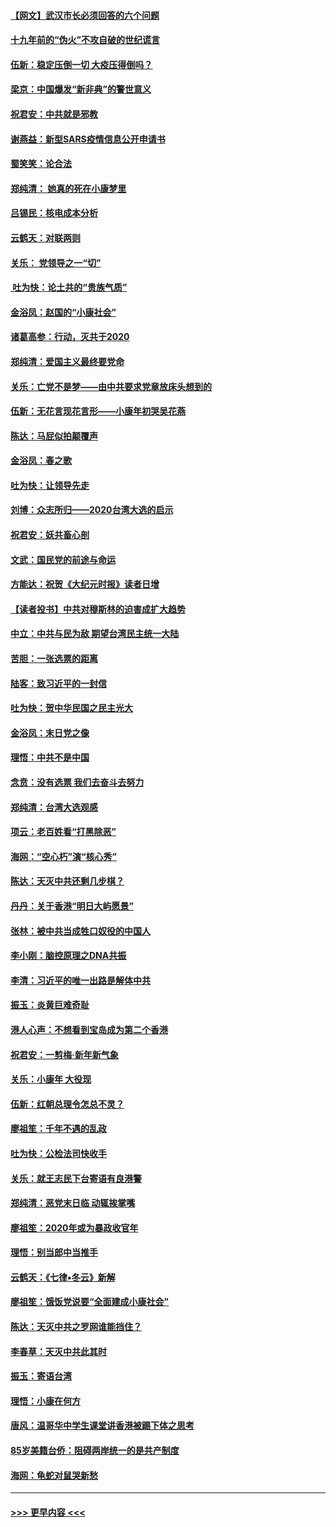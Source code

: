 #### [【网文】武汉市长必须回答的六个问题](../pages/nsc993/n11813848.md?t=01230433) 
#### [十九年前的“伪火”不攻自破的世纪谎言](../pages/nsc993/n11813238.md?t=01230433) 
#### [伍新：稳定压倒一切 大疫压得倒吗？](../pages/nsc993/n11812634.md?t=01230433) 
#### [梁京：中国爆发“新非典”的警世意义](../pages/nsc993/n11812554.md?t=01230433) 
#### [祝君安：中共就是邪教](../pages/nsc993/n11812431.md?t=01230433) 
#### [谢燕益：新型SARS疫情信息公开申请书](../pages/nsc993/n11808840.md?t=01230433) 
#### [蜀笑笑：论合法](../pages/nsc993/n11808064.md?t=01230433) 
#### [郑纯清： 她真的死在小康梦里](../pages/nsc993/n11806623.md?t=01230433) 
#### [吕锡民：核电成本分析](../pages/nsc993/n11806284.md?t=01230433) 
#### [云鹤天：对联两则](../pages/nsc993/n11805957.md?t=01230433) 
#### [关乐： 党领导之一“切”](../pages/nsc993/n11804505.md?t=01230433) 
#### [ 吐为快：论土共的“贵族气质”](../pages/nsc993/n11804490.md?t=01230433) 
#### [金浴凤：赵国的“小康社会”](../pages/nsc993/n11804452.md?t=01230433) 
#### [诸葛高参：行动，灭共于2020](../pages/nsc993/n11804120.md?t=01230433) 
#### [郑纯清：爱国主义最终要党命](../pages/nsc993/n11802197.md?t=01230433) 
#### [关乐：亡党不是梦——由中共要求党章放床头想到的](../pages/nsc993/n11802156.md?t=01230433) 
#### [伍新：无花言现花言形——小康年初哭吴花燕](../pages/nsc993/n11800044.md?t=01230433) 
#### [陈达：马屁似拍颠覆声](../pages/nsc993/n11800010.md?t=01230433) 
#### [金浴凤：春之歌](../pages/nsc993/n11797687.md?t=01230433) 
#### [吐为快：让领导先走](../pages/nsc993/n11797512.md?t=01230433) 
#### [刘博：众志所归——2020台湾大选的启示](../pages/nsc993/n11796878.md?t=01230433) 
#### [祝君安：妖共畜心剖](../pages/nsc993/n11794273.md?t=01230433) 
#### [文武：国民党的前途与命运](../pages/nsc993/n11794198.md?t=01230433) 
#### [方能达：祝贺《大纪元时报》读者日增](../pages/nsc993/n11793807.md?t=01230433) 
#### [【读者投书】中共对穆斯林的迫害成扩大趋势](../pages/nsc993/n11791371.md?t=01230433) 
#### [中立：中共与民为敌 期望台湾民主统一大陆](../pages/nsc993/n11790392.md?t=01230433) 
#### [苦胆：一张选票的距离](../pages/nsc993/n11788914.md?t=01230433) 
#### [陆客：致习近平的一封信](../pages/nsc993/n11788867.md?t=01230433) 
#### [吐为快：贺中华民国之民主光大](../pages/nsc993/n11788618.md?t=01230433) 
#### [金浴凤：末日党之像](../pages/nsc993/n11787475.md?t=01230433) 
#### [理悟：中共不是中国](../pages/nsc993/n11787463.md?t=01230433) 
#### [念贲：没有选票  我们去奋斗去努力](../pages/nsc993/n11787398.md?t=01230433) 
#### [郑纯清：台湾大选观感](../pages/nsc993/n11786210.md?t=01230433) 
#### [项云：老百姓看“打黑除恶”](../pages/nsc993/n11785398.md?t=01230433) 
#### [海网：“空心朽”演“核心秀”](../pages/nsc993/n11783874.md?t=01230433) 
#### [陈达：天灭中共还剩几步棋？](../pages/nsc993/n11783719.md?t=01230433) 
#### [丹丹：关于香港“明日大屿愿景”](../pages/nsc993/n11783273.md?t=01230433) 
#### [张林：被中共当成牲口奴役的中国人](../pages/nsc993/n11782397.md?t=01230433) 
#### [李小刚：脑控原理之DNA共振](../pages/nsc993/n11780962.md?t=01230433) 
#### [李清：习近平的唯一出路是解体中共](../pages/nsc993/n11780866.md?t=01230433) 
#### [振玉：炎黄巨难奇耻](../pages/nsc993/n11779632.md?t=01230433) 
#### [港人心声：不想看到宝岛成为第二个香港](../pages/nsc993/n11778817.md?t=01230433) 
#### [祝君安：一剪梅‧新年新气象](../pages/nsc993/n11776340.md?t=01230433) 
#### [关乐：小康年 大役现](../pages/nsc993/n11774213.md?t=01230433) 
#### [伍新：红朝总理令怎总不灵？](../pages/nsc993/n11770813.md?t=01230433) 
#### [廖祖笙：千年不遇的乱政](../pages/nsc993/n11770373.md?t=01230433) 
#### [吐为快：公检法司快收手](../pages/nsc993/n11770359.md?t=01230433) 
#### [关乐：就王志民下台寄语有良港警](../pages/nsc993/n11769903.md?t=01230433) 
#### [郑纯清：恶党末日临 动辄挨掌嘴](../pages/nsc993/n11769356.md?t=01230433) 
#### [廖祖笙：2020年或为暴政收官年](../pages/nsc993/n11768216.md?t=01230433) 
#### [理悟：别当郎中当推手](../pages/nsc993/n11768243.md?t=01230433) 
#### [云鹤天：《七律▪冬云》新解](../pages/nsc993/n11768204.md?t=01230433) 
#### [廖祖笙：饿饭党说要“全面建成小康社会”](../pages/nsc993/n11767482.md?t=01230433) 
#### [陈达：天灭中共之罗网谁能挡住？](../pages/nsc993/n11767465.md?t=01230433) 
#### [李春草：天灭中共此其时](../pages/nsc993/n11767452.md?t=01230433) 
#### [振玉：寄语台湾](../pages/nsc993/n11767432.md?t=01230433) 
#### [理悟：小康在何方](../pages/nsc993/n11767394.md?t=01230433) 
#### [唐风：温哥华中学生课堂讲香港被踢下体之思考](../pages/nsc993/n11766848.md?t=01230433) 
#### [85岁美籍台侨：阻碍两岸统一的是共产制度](../pages/nsc993/n11765043.md?t=01230433) 
#### [海网：龟蛇对鼠哭新愁](../pages/nsc993/n11764895.md?t=01230433) 

----
#### [ >>> 更早内容 <<< ](../indexes/nsc993-earlier.md)
